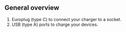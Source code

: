 ## General overview

1. Europlug (type C) to connect your charger to a socket.
2. USB (type A) ports to charge your devices.

